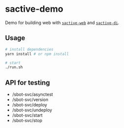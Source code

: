 # sactive-demo
Demo for building web with [`sactive-web`](https://github.com/sactive/sactive-web) and [`sactive-di`](https://github.com/sactive/sactive-di).

## Usage
```bash
# install dependencies
yarn install # or npm install

# start
./run.sh
```

## API for testing

- /sbot-svc/asynctest
- /sbot-svc/version
- /sbot-svc/deploy
- /sbot-svc/undeploy
- /sbot-svc/start
- /sbot-svc/stop
